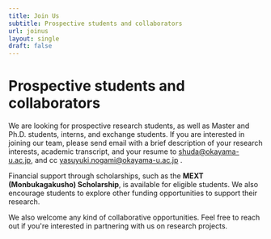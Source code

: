 ```yaml
---
title: Join Us
subtitle: Prospective students and collaborators​
url: joinus
layout: single
draft: false
---
```

# Prospective students and collaborators​
We are looking for prospective research students, as well as Master and Ph.D. students, interns, and exchange students. If you are interested in joining our team, please send email with a brief description of your research interests, academic transcript, and your resume to shuda@okayama-u.ac.jp, and cc yasuyuki.nogami@okayama-u.ac.jp .

Financial support through scholarships, such as the **MEXT (Monbukagakusho) Scholarship**, is available for eligible students. We also encourage students to explore other funding opportunities to support their research.

We also welcome any kind of collaborative opportunities. Feel free to reach out if you're interested in partnering with us on research projects.​​
